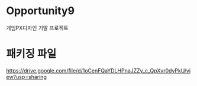 # Opportunity9
게임PX디자인 기말 프로젝트

# 패키징 파일
https://drive.google.com/file/d/1oCenFQaYDLHPnaJZZy_c_QpXvr0dyPkU/view?usp=sharing

